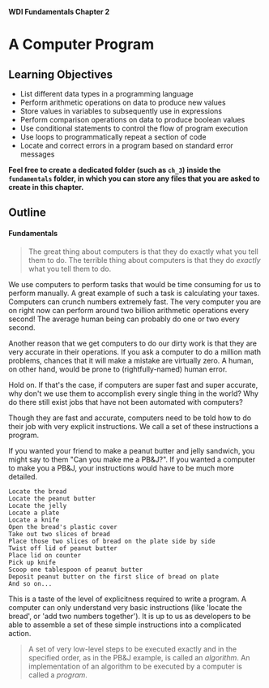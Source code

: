 **WDI Fundamentals Chapter 2**

# A Computer Program

## Learning Objectives

* List different data types in a programming language
* Perform arithmetic operations on data to produce new values
* Store values in variables to subsequently use in expressions
* Perform comparison operations on data to produce boolean values
* Use conditional statements to control the flow of program execution
* Use loops to programmatically repeat a section of code
* Locate and correct errors in a program based on standard error messages

**Feel free to create a dedicated folder (such as `ch_3`) inside the
`fundamentals` folder, in which you can store any files that you are
asked to create in this chapter.**

## Outline

#### Fundamentals

> The great thing about computers is that they do exactly what you tell them to
> do. The terrible thing about computers is that they do _exactly_ what you tell
> them to do.

We use computers to perform tasks that would be time consuming for us to perform
manually. A great example of such a task is calculating your taxes. Computers
can crunch numbers extremely fast. The very computer you are on right now can
perform around two billion arithmetic operations every second! The average human
being can probably do one or two every second.

Another reason that we get computers to do our dirty work is that they are very
accurate in their operations. If you ask a computer to do a million math
problems, chances that it will make a mistake are virtually zero. A human, on
other hand, would be prone to (rightfully-named) human error.

Hold on. If that's the case, if computers are super fast and super accurate, why
don't we use them to accomplish every single thing in the world? Why do there
still exist jobs that have not been automated with computers?

Though they are fast and accurate, computers need to be told how to do their job
with very explicit instructions. We call a set of these instructions a program.

If you wanted your friend to make a peanut butter and jelly sandwich, you might
say to them "Can you make me a PB&J?". If you wanted a computer to make you a
PB&J, your instructions would have to be much more detailed.

```
Locate the bread
Locate the peanut butter
Locate the jelly
Locate a plate
Locate a knife
Open the bread's plastic cover
Take out two slices of bread
Place those two slices of bread on the plate side by side
Twist off lid of peanut butter
Place lid on counter
Pick up knife
Scoop one tablespoon of peanut butter
Deposit peanut butter on the first slice of bread on plate
And so on...
```

This is a taste of the level of explicitness required to write a program.
A computer can only understand very basic instructions (like 'locate the bread',
or 'add two numbers together'). It is up to us as developers to be able to
assemble a set of these simple instructions into a complicated action.

> A set of very low-level steps to be executed exactly and in the specified
> order, as in the PB&J example, is called an *algorithm*. An implementation of
> an algorithm to be executed by a computer is called a *program*.

